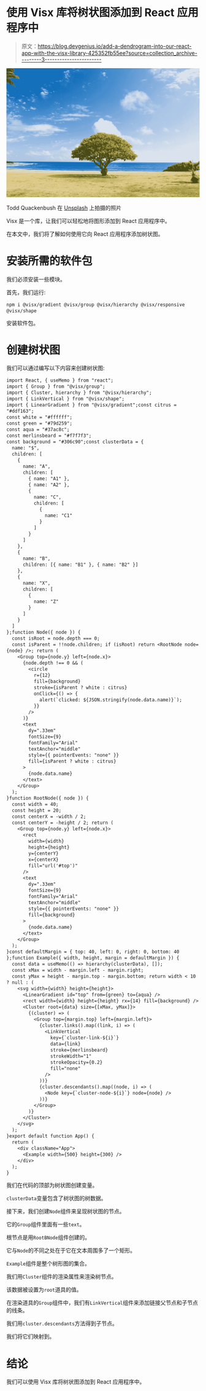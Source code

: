 # 使用 Visx 库将树状图添加到 React 应用程序中

> 原文：<https://blog.devgenius.io/add-a-dendrogram-into-our-react-app-with-the-visx-library-425352fb55ee?source=collection_archive---------3----------------------->

![](img/35d4951d21a2f8468ad4a899035a8634.png)

Todd Quackenbush 在 [Unsplash](https://unsplash.com?utm_source=medium&utm_medium=referral) 上拍摄的照片

Visx 是一个库，让我们可以轻松地将图形添加到 React 应用程序中。

在本文中，我们将了解如何使用它向 React 应用程序添加树状图。

# 安装所需的软件包

我们必须安装一些模块。

首先，我们运行:

```
npm i @visx/gradient @visx/group @visx/hierarchy @visx/responsive @visx/shape
```

安装软件包。

# 创建树状图

我们可以通过编写以下内容来创建树状图:

```
import React, { useMemo } from "react";
import { Group } from "@visx/group";
import { Cluster, hierarchy } from "@visx/hierarchy";
import { LinkVertical } from "@visx/shape";
import { LinearGradient } from "@visx/gradient";const citrus = "#ddf163";
const white = "#ffffff";
const green = "#79d259";
const aqua = "#37ac8c";
const merlinsbeard = "#f7f7f3";
const background = "#306c90";const clusterData = {
  name: "$",
  children: [
    {
      name: "A",
      children: [
        { name: "A1" },
        { name: "A2" },
        {
          name: "C",
          children: [
            {
              name: "C1"
            }
          ]
        }
      ]
    },
    {
      name: "B",
      children: [{ name: "B1" }, { name: "B2" }]
    },
    {
      name: "X",
      children: [
        {
          name: "Z"
        }
      ]
    }
  ]
};function Node({ node }) {
  const isRoot = node.depth === 0;
  const isParent = !!node.children; if (isRoot) return <RootNode node={node} />; return (
    <Group top={node.y} left={node.x}>
      {node.depth !== 0 && (
        <circle
          r={12}
          fill={background}
          stroke={isParent ? white : citrus}
          onClick={() => {
            alert(`clicked: ${JSON.stringify(node.data.name)}`);
          }}
        />
      )}
      <text
        dy=".33em"
        fontSize={9}
        fontFamily="Arial"
        textAnchor="middle"
        style={{ pointerEvents: "none" }}
        fill={isParent ? white : citrus}
      >
        {node.data.name}
      </text>
    </Group>
  );
}function RootNode({ node }) {
  const width = 40;
  const height = 20;
  const centerX = -width / 2;
  const centerY = -height / 2; return (
    <Group top={node.y} left={node.x}>
      <rect
        width={width}
        height={height}
        y={centerY}
        x={centerX}
        fill="url('#top')"
      />
      <text
        dy=".33em"
        fontSize={9}
        fontFamily="Arial"
        textAnchor="middle"
        style={{ pointerEvents: "none" }}
        fill={background}
      >
        {node.data.name}
      </text>
    </Group>
  );
}const defaultMargin = { top: 40, left: 0, right: 0, bottom: 40 };function Example({ width, height, margin = defaultMargin }) {
  const data = useMemo(() => hierarchy(clusterData), []);
  const xMax = width - margin.left - margin.right;
  const yMax = height - margin.top - margin.bottom; return width < 10 ? null : (
    <svg width={width} height={height}>
      <LinearGradient id="top" from={green} to={aqua} />
      <rect width={width} height={height} rx={14} fill={background} />
      <Cluster root={data} size={[xMax, yMax]}>
        {(cluster) => (
          <Group top={margin.top} left={margin.left}>
            {cluster.links().map((link, i) => (
              <LinkVertical
                key={`cluster-link-${i}`}
                data={link}
                stroke={merlinsbeard}
                strokeWidth="1"
                strokeOpacity={0.2}
                fill="none"
              />
            ))}
            {cluster.descendants().map((node, i) => (
              <Node key={`cluster-node-${i}`} node={node} />
            ))}
          </Group>
        )}
      </Cluster>
    </svg>
  );
}export default function App() {
  return (
    <div className="App">
      <Example width={500} height={300} />
    </div>
  );
}
```

我们在代码的顶部为树状图创建变量。

`clusterData`变量包含了树状图的树数据。

接下来，我们创建`Node`组件来呈现树状图的节点。

它的`Group`组件里面有一些`text`。

根节点是用`RootBNode`组件创建的。

它与`Node`的不同之处在于它在文本周围多了一个矩形。

`Example`组件是整个树形图的集合。

我们用`Cluster`组件的渲染属性来渲染树节点。

该数据被设置为`root`道具的值。

在渲染道具的`Group`组件中，我们有`LinkVertical`组件来添加链接父节点和子节点的线条。

我们用`cluster.descendants`方法得到子节点。

我们将它们映射到。

# 结论

我们可以使用 Visx 库将树状图添加到 React 应用程序中。